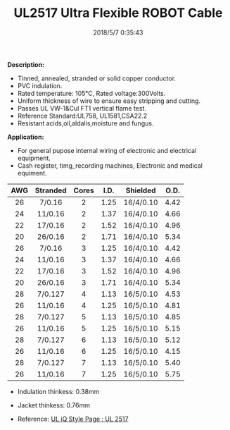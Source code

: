 ﻿---
layout: post 
title: UL2517 Ultra Flexible ROBOT Cable
tags: UltraFlexible,Cable
categories: wire-cable
overview: Cable,ROBOT Cable,TPEE,Ultra Flexible ROBOT Cable
series: FN20
part_number: 20-2517-0
thumb_img: 
image: 2022/21-20210603.jpg
date: 2018/5/7 0:35:43
permalink: /wire-cable/ul2517-ultra-flexible-robot-cable.html
---


__Description:__

  
* Tinned, annealed, stranded or solid copper conductor.
* PVC indulation.
* Rated temperature: 105℃, Rated voltage:300Volts.
* Uniform thickness of wire to ensure easy stripping and cutting.
* Passes UL VW-1&Cul FT1 vertical flame test.
* Reference Standard:UL758, UL1581,CSA22.2 
* Resistant acids,oil,aldalis,moisture and fungus. 
	  
	  
__Application:__

* For general pupose internal wiring of electronic and electrical equipment. 
* Cash register, timg_recording machines, Electronic and medical equiment.
 

AWG | Stranded | Cores | I.D. | Shielded | O.D.
:-: | :-: | :-: | :-: | :-: | :-:
26 |  7/0.16 | 2 | 1.25 | 16/4/0.10 | 4.42
24 | 11/0.16 | 2 | 1.37 | 16/4/0.10 | 4.66
22 | 17/0.16 | 2 | 1.52 | 16/4/0.10 | 4.96
20 | 26/0.16 | 2 | 1.71 | 16/4/0.10 | 5.34
26 |  7/0.16 | 3 | 1.25 | 16/4/0.10 | 4.42
24 | 11/0.16 | 3 | 1.37 | 16/4/0.10 | 4.66
22 | 17/0.16 | 3 | 1.52 | 16/4/0.10 | 4.96
20 | 26/0.16 | 3 | 1.71 | 16/4/0.10 | 5.34
28 | 7/0.127 | 4 | 1.13 | 16/5/0.10 | 4.53
26 | 11/0.16 | 4 | 1.25 | 16/5/0.10 | 4.81
28 | 7/0.127 | 5 | 1.13 | 16/5/0.10 | 4.85
26 | 11/0.16 | 5 | 1.25 | 16/5/0.10 | 5.15
28 | 7/0.127 | 6 | 1.13 | 16/5/0.10 | 5.12
26 | 11/0.16 | 6 | 1.25 | 16/5/0.10 | 4.15
28 | 7/0.127 | 7 | 1.13 | 16/5/0.10 | 5.40
26 | 11/0.16 | 7 | 1.25 | 16/5/0.10 | 5.75

* Indulation thinkess: 0.38mm
* Jacket thinkess: 0.76mm


* Reference: [UL iQ Style Page : UL 2517](http://iq.ul.com/awm/stylepage.aspx?Style=2517)

